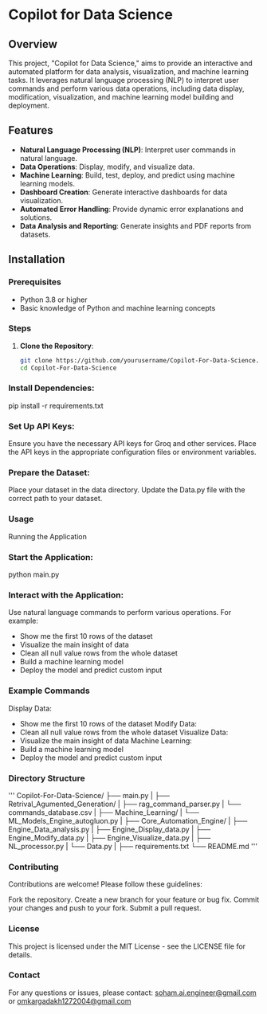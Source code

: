 
# Copilot for Data Science

## Overview
This project, "Copilot for Data Science," aims to provide an interactive and automated platform for data analysis, visualization, and machine learning tasks. It leverages natural language processing (NLP) to interpret user commands and perform various data operations, including data display, modification, visualization, and machine learning model building and deployment.

## Features
- **Natural Language Processing (NLP)**: Interpret user commands in natural language.
- **Data Operations**: Display, modify, and visualize data.
- **Machine Learning**: Build, test, deploy, and predict using machine learning models.
- **Dashboard Creation**: Generate interactive dashboards for data visualization.
- **Automated Error Handling**: Provide dynamic error explanations and solutions.
- **Data Analysis and Reporting**: Generate insights and PDF reports from datasets.

## Installation

### Prerequisites
- Python 3.8 or higher
- Basic knowledge of Python and machine learning concepts

### Steps
1. **Clone the Repository**:
   ```bash
   git clone https://github.com/yourusername/Copilot-For-Data-Science.git
   cd Copilot-For-Data-Science

### Install Dependencies:

pip install -r requirements.txt

### Set Up API Keys:
Ensure you have the necessary API keys for Groq and other services.
Place the API keys in the appropriate configuration files or environment variables.

### Prepare the Dataset:
Place your dataset in the data directory.
Update the Data.py file with the correct path to your dataset.

### Usage
Running the Application

### Start the Application:
python main.py

### Interact with the Application:
Use natural language commands to perform various operations. For example:
- Show me the first 10 rows of the dataset
- Visualize the main insight of data
- Clean all null value rows from the whole dataset
- Build a machine learning model
- Deploy the model and predict custom input

### Example Commands
Display Data:
- Show me the first 10 rows of the dataset
Modify Data:
- Clean all null value rows from the whole dataset
Visualize Data:
- Visualize the main insight of data
Machine Learning:
- Build a machine learning model
- Deploy the model and predict custom input

### Directory Structure
'''
Copilot-For-Data-Science/
├── main.py
|
├── Retrival_Agumented_Generation/
|   ├── rag_command_parser.py
|   └── commands_database.csv
|
├── Machine_Learning/
|   └── ML_Models_Engine_autogluon.py
|
├── Core_Automation_Engine/
|   ├── Engine_Data_analysis.py
|   ├── Engine_Display_data.py
|   ├── Engine_Modify_data.py
|   ├── Engine_Visualize_data.py
|   ├── NL_processor.py
|   └── Data.py
|
├── requirements.txt
└── README.md
'''
### Contributing
Contributions are welcome! Please follow these guidelines:

Fork the repository.
Create a new branch for your feature or bug fix.
Commit your changes and push to your fork.
Submit a pull request.

### License
This project is licensed under the MIT License - see the LICENSE file for details.

### Contact
For any questions or issues, please contact:
soham.ai.engineer@gmail.com or omkargadakh1272004@gmail.com
